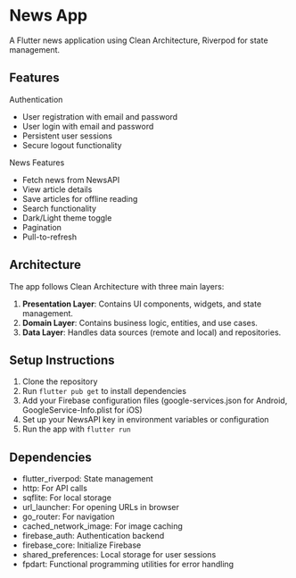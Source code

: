 # News App

A Flutter news application using Clean Architecture, Riverpod for state management.

## Features
Authentication
- User registration with email and password
- User login with email and password
- Persistent user sessions
- Secure logout functionality

News Features
- Fetch news from NewsAPI
- View article details
- Save articles for offline reading
- Search functionality
- Dark/Light theme toggle
- Pagination
- Pull-to-refresh

## Architecture

The app follows Clean Architecture with three main layers:

1. **Presentation Layer**: Contains UI components, widgets, and state management.
2. **Domain Layer**: Contains business logic, entities, and use cases.
3. **Data Layer**: Handles data sources (remote and local) and repositories.

## Setup Instructions

1. Clone the repository
2. Run `flutter pub get` to install dependencies
3. Add your Firebase configuration files (google-services.json for Android, GoogleService-Info.plist for iOS)
4. Set up your NewsAPI key in environment variables or configuration
5. Run the app with `flutter run`

## Dependencies

- flutter_riverpod: State management
- http: For API calls
- sqflite: For local storage
- url_launcher: For opening URLs in browser
- go_router: For navigation
- cached_network_image: For image caching
- firebase_auth: Authentication backend
- firebase_core: Initialize Firebase
- shared_preferences: Local storage for user sessions
- fpdart: Functional programming utilities for error handling

